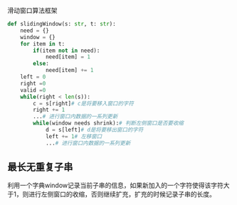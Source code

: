 滑动窗口算法框架
```python
def slidingWindow(s: str, t: str):
    need = {}
    window = {}
    for item in t:
        if(item not in need):
            need[item] = 1
        else:
            need[item] += 1
    left = 0
    right =0
    valid =0
    while(right < len(s)):
        c = s[right]# c是将要移入窗口的字符
        right += 1
        ...# 进行窗口内数据的一系列更新
        while(window needs shrink):# 判断左侧窗口是否要收缩
            d = s[left]# d是将要移出窗口的字符
            left += 1# 左移窗口
            ...# 进行窗口内数据的一系列更新
```

## 最长无重复子串

利用一个字典window记录当前子串的信息，如果新加入的一个字符使得该字符大于1，则进行左侧窗口的收缩，否则继续扩充，扩充的时候记录子串的长度。